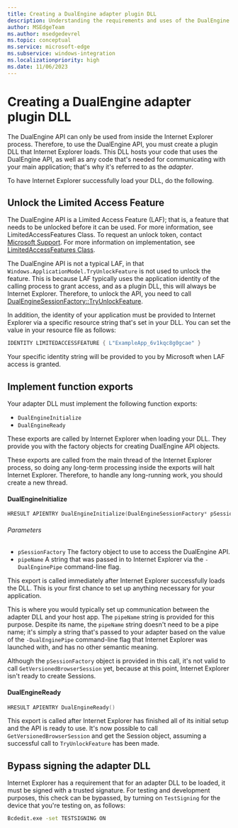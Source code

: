 ```yaml
---
title: Creating a DualEngine adapter plugin DLL
description: Understanding the requirements and uses of the DualEngine Adapter DLL.
author: MSEdgeTeam
ms.author: msedgedevrel
ms.topic: conceptual
ms.service: microsoft-edge
ms.subservice: windows-integration
ms.localizationpriority: high
ms.date: 11/06/2023
---
```

# Creating a DualEngine adapter plugin DLL

The DualEngine API can only be used from inside the Internet Explorer process.  Therefore, to use the DualEngine API, you must create a plugin DLL that Internet Explorer loads.  This DLL hosts your code that uses the DualEngine API, as well as any code that's needed for communicating with your main application; that's why it's referred to as the _adapter_.

To have Internet Explorer successfully load your DLL, do the following.


<!-- ====================================================================== -->
## Unlock the Limited Access Feature

The DualEngine API is a Limited Access Feature (LAF); that is, a feature that needs to be unlocked before it can be used. For more information, see LimitedAccessFeatures Class. To request an unlock token, contact [Microsoft Support](https://support.serviceshub.microsoft.com/supportforbusiness/create?sapId=d15d3aa2-0512-7cb8-1df9-86221f5cbfde). For more information on implementation, see [LimitedAccessFeatures Class](/uwp/api/windows.applicationmodel.limitedaccessfeatures).

The DualEngine API is not a typical LAF, in that `Windows.ApplicationModel.TryUnlockFeature` is not used to unlock the feature.  This is because LAF typically uses the application identity of the calling process to grant access, and as a plugin DLL, this will always be Internet Explorer.  Therefore, to unlock the API, you need to call [DualEngineSessionFactory::TryUnlockFeature](../reference/dualenginesessionfactory.md#tryunlockfeature).

In addition, the identity of your application must be provided to Internet Explorer via a specific resource string that's set in your DLL.  You can set the value in your resource file as follows:

```cpp
IDENTITY LIMITEDACCESSFEATURE { L"ExampleApp_6v1kqc8g0gcae" }
```

Your specific identity string will be provided to you by Microsoft when LAF access is granted.


<!-- ====================================================================== -->
## Implement function exports

Your adapter DLL must implement the following function exports:
* `DualEngineInitialize`
* `DualEngineReady`

These exports are called by Internet Explorer when loading your DLL.  They provide you with the factory objects for creating DualEngine API objects.

These exports are called from the main thread of the Internet Explorer process, so doing any long-term processing inside the exports will halt Internet Explorer.  Therefore, to handle any long-running work, you should create a new thread.


<!-- ------------------------------ -->
#### DualEngineInitialize

```cpp
HRESULT APIENTRY DualEngineInitialize(DualEngineSessionFactory* pSessionFactory, PCWSTR pipeName)
```

###### Parameters

* `pSessionFactory` The factory object to use to access the DualEngine API.
* `pipeName` A string that was passed in to Internet Explorer via the `-DualEnginePipe` command-line flag.

This export is called immediately after Internet Explorer successfully loads the DLL.  This is your first chance to set up anything necessary for your application.

This is where you would typically set up communication between the adapter DLL and your host app.  The `pipeName` string is provided for this purpose.  Despite its name, the `pipeName` string doesn't need to be a pipe name; it's simply a string that's passed to your adapter based on the value of the `-DualEnginePipe` command-line flag that Internet Explorer was launched with, and has no other semantic meaning.

Although the `pSessionFactory` object is provided in this call, it's not valid to call `GetVersionedBrowserSession` yet, because at this point, Internet Explorer isn't ready to create Sessions.


<!-- ------------------------------ -->
#### DualEngineReady

```cpp
HRESULT APIENTRY DualEngineReady()
```

This export is called after Internet Explorer has finished all of its initial setup and the API is ready to use.  It's now possible to call `GetVersionedBrowserSession` and get the Session object, assuming a successful call to `TryUnlockFeature` has been made.


<!-- ====================================================================== -->
## Bypass signing the adapter DLL

Internet Explorer has a requirement that for an adapter DLL to be loaded, it must be signed with a trusted signature.  For testing and development purposes, this check can be bypassed, by turning on `TestSigning` for the device that you're testing on, as follows:

```cmd
Bcdedit.exe -set TESTSIGNING ON
```
